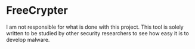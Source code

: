 # FreeCrypter
I am not responsible for what is done with this project. This tool is solely written to be studied by other security researchers to see how easy it is to develop  malware.
